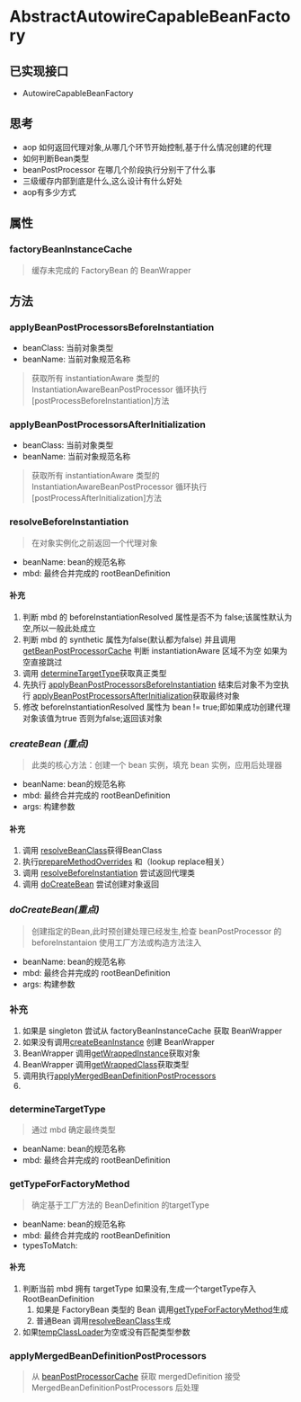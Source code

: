 # AbstractAutowireCapableBeanFactory
## 已实现接口
* AutowireCapableBeanFactory
## 思考
* aop 如何返回代理对象,从哪几个环节开始控制,基于什么情况创建的代理
* 如何判断Bean类型
* beanPostProcessor 在哪几个阶段执行分别干了什么事
* 三级缓存内部到底是什么,这么设计有什么好处
* aop有多少方式
## 属性
### factoryBeanInstanceCache 
> 缓存未完成的 FactoryBean 的 BeanWrapper

## 方法
### applyBeanPostProcessorsBeforeInstantiation
* beanClass: 当前对象类型
* beanName: 当前对象规范名称
> 获取所有 instantiationAware 类型的 InstantiationAwareBeanPostProcessor 循环执行[postProcessBeforeInstantiation]方法
### applyBeanPostProcessorsAfterInitialization
* beanClass: 当前对象类型
* beanName: 当前对象规范名称
> 获取所有 instantiationAware 类型的 InstantiationAwareBeanPostProcessor 循环执行[postProcessAfterInitialization]方法
### resolveBeforeInstantiation
> 在对象实例化之前返回一个代理对象
* beanName: bean的规范名称
* mbd: 最终合并完成的 rootBeanDefinition
#### 补充
1. 判断 mbd 的 beforeInstantiationResolved 属性是否不为 false;该属性默认为空,所以一般此处成立
2. 判断 mbd 的 synthetic 属性为false(默认都为false) 并且调用[getBeanPostProcessorCache](./2.4_AbstractBeanFactory.md#getBeanPostProcessorCache) 判断 instantiationAware 区域不为空 如果为空直接跳过
3. 调用 [determineTargetType](#determineTargetType)获取真正类型
4. 先执行 [applyBeanPostProcessorsBeforeInstantiation](#applybeanpostprocessorsbeforeinstantiation) 结束后对象不为空执行 [applyBeanPostProcessorsAfterInitialization](#applyBeanPostProcessorsAfterInitialization)获取最终对象
5. 修改 beforeInstantiationResolved 属性为 bean != true;即如果成功创建代理对象该值为true 否则为false;返回该对象

### ***createBean (重点)***
> 此类的核心方法：创建一个 bean 实例，填充 bean 实例，应用后处理器
* beanName: bean的规范名称
* mbd: 最终合并完成的 rootBeanDefinition
* args: 构建参数
#### 补充
1. 调用 [resolveBeanClass](resolveBeanClass)获得BeanClass
2. 执行[prepareMethodOverrides](../1_beanDefinition%20介绍/1.1_AbstractBeanDefinition.md#prepareMethodOverrides) 和（lookup replace相关）
3. 调用 [resolveBeforeInstantiation](#resolvebeforeinstantiation) 尝试返回代理类
4. 调用 [doCreateBean](#doCreateBean) 尝试创建对象返回

### ***doCreateBean(重点)***
> 创建指定的Bean,此时预创建处理已经发生,检查 beanPostProcessor 的 beforeInstantaion 使用工厂方法或构造方法注入
* beanName: bean的规范名称
* mbd: 最终合并完成的 rootBeanDefinition
* args: 构建参数
### 补充
1. 如果是 singleton 尝试从 factoryBeanInstanceCache 获取 BeanWrapper
2. 如果没有调用[createBeanInstance](#createBeanInstance) 创建 BeanWrapper
3. BeanWrapper 调用[getWrappedInstance](./其他组件/BeanWrapper.md#getWrappedInstance)获取对象
4. BeanWrapper 调用[getWrappedClass](./其他组件/BeanWrapper.md#getWrappedClass)获取类型
5. 调用执行[applyMergedBeanDefinitionPostProcessors]()
6. 



### determineTargetType
> 通过 mbd 确定最终类型
* beanName: bean的规范名称
* mbd: 最终合并完成的 rootBeanDefinition

### getTypeForFactoryMethod
> 确定基于工厂方法的 BeanDefinition 的targetType
* beanName: bean的规范名称
* mbd: 最终合并完成的 rootBeanDefinition
* typesToMatch: 

#### 补充
1. 判断当前 mbd 拥有 targetType 如果没有,生成一个targetType存入RootBeanDefinition
   1. 如果是 FactoryBean 类型的 Bean 调用[getTypeForFactoryMethod](getTypeForFactoryMethod)生成
   2. 普通Bean 调用[resolveBeanClass](./2.4_AbstractBeanFactory.md#resolveBeanClass)生成
2. 如果[tempClassLoader](./2.4_AbstractBeanFactory.md#tempClassLoader)为空或没有匹配类型参数

### applyMergedBeanDefinitionPostProcessors

> 从 [beanPostProcessorCache](./2.4_AbstractBeanFactory.md#beanPostProcessorCache) 获取 mergedDefinition 接受  MergedBeanDefinitionPostProcessors 后处理



